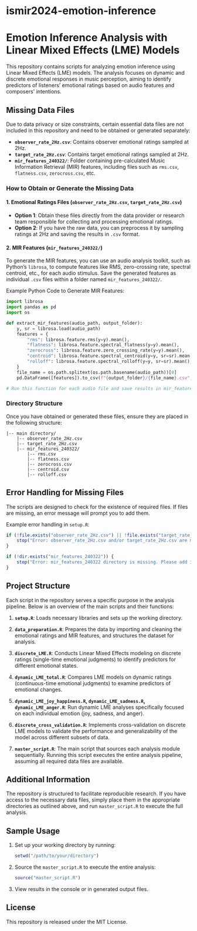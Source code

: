 # ismir2024-emotion-inference

# Emotion Inference Analysis with Linear Mixed Effects (LME) Models

This repository contains scripts for analyzing emotion inference using Linear Mixed Effects (LME) models. The analysis focuses on dynamic and discrete emotional responses in music perception, aiming to identify predictors of listeners’ emotional ratings based on audio features and composers' intentions.

## Missing Data Files

Due to data privacy or size constraints, certain essential data files are not included in this repository and need to be obtained or generated separately:

- **`observer_rate_2Hz.csv`**: Contains observer emotional ratings sampled at 2Hz.
- **`target_rate_2Hz.csv`**: Contains target emotional ratings sampled at 2Hz.
- **`mir_features_240322/`**: Folder containing pre-calculated Music Information Retrieval (MIR) features, including files such as `rms.csv`, `flatness.csv`, `zerocross.csv`, etc.

### How to Obtain or Generate the Missing Data

#### 1. Emotional Ratings Files (`observer_rate_2Hz.csv`, `target_rate_2Hz.csv`)

- **Option 1**: Obtain these files directly from the data provider or research team responsible for collecting and processing emotional ratings.
- **Option 2**: If you have the raw data, you can preprocess it by sampling ratings at 2Hz and saving the results in `.csv` format.

#### 2. MIR Features (`mir_features_240322/`)

To generate the MIR features, you can use an audio analysis toolkit, such as Python’s `librosa`, to compute features like RMS, zero-crossing rate, spectral centroid, etc., for each audio stimulus. Save the generated features as individual `.csv` files within a folder named `mir_features_240322/`.

Example Python Code to Generate MIR Features:

```python
import librosa
import pandas as pd
import os

def extract_mir_features(audio_path, output_folder):
    y, sr = librosa.load(audio_path)
    features = {
        "rms": librosa.feature.rms(y=y).mean(),
        "flatness": librosa.feature.spectral_flatness(y=y).mean(),
        "zerocross": librosa.feature.zero_crossing_rate(y=y).mean(),
        "centroid": librosa.feature.spectral_centroid(y=y, sr=sr).mean(),
        "rolloff": librosa.feature.spectral_rolloff(y=y, sr=sr).mean(),
    }
    file_name = os.path.splitext(os.path.basename(audio_path))[0]
    pd.DataFrame([features]).to_csv(f"{output_folder}/{file_name}.csv", index=False)

# Run this function for each audio file and save results in mir_features_240322/
```

### Directory Structure

Once you have obtained or generated these files, ensure they are placed in the following structure:

```
|-- main directory/
    |-- observer_rate_2Hz.csv
    |-- target_rate_2Hz.csv
    |-- mir_features_240322/
        |-- rms.csv
        |-- flatness.csv
        |-- zerocross.csv
        |-- centroid.csv
        |-- rolloff.csv
```

## Error Handling for Missing Files

The scripts are designed to check for the existence of required files. If files are missing, an error message will prompt you to add them.

Example error handling in `setup.R`:

```r
if (!file.exists("observer_rate_2Hz.csv") || !file.exists("target_rate_2Hz.csv")) {
    stop("Error: observer_rate_2Hz.csv and/or target_rate_2Hz.csv are missing. Please add them to the main directory.")
}

if (!dir.exists("mir_features_240322")) {
    stop("Error: mir_features_240322 directory is missing. Please add it with necessary feature files.")
}
```

## Project Structure

Each script in the repository serves a specific purpose in the analysis pipeline. Below is an overview of the main scripts and their functions:

1. **`setup.R`**: Loads necessary libraries and sets up the working directory.

2. **`data_preparation.R`**: Prepares the data by importing and cleaning the emotional ratings and MIR features, and structures the dataset for analysis.

3. **`discrete_LME.R`**: Conducts Linear Mixed Effects modeling on discrete ratings (single-time emotional judgments) to identify predictors for different emotional states.

4. **`dynamic_LME_total.R`**: Compares LME models on dynamic ratings (continuous-time emotional judgments) to examine predictors of emotional changes.

5. **`dynamic_LME_joy_happiness.R`, `dynamic_LME_sadness.R`, `dynamic_LME_anger.R`**: Run dynamic LME analyses specifically focused on each individual emotion (joy, sadness, and anger).

6. **`discrete_cross_validation.R`**: Implements cross-validation on discrete LME models to validate the performance and generalizability of the model across different subsets of data.

7. **`master_script.R`**: The main script that sources each analysis module sequentially. Running this script executes the entire analysis pipeline, assuming all required data files are available.

## Additional Information

The repository is structured to facilitate reproducible research. If you have access to the necessary data files, simply place them in the appropriate directories as outlined above, and run `master_script.R` to execute the full analysis.

## Sample Usage

1. Set up your working directory by running:

    ```r
    setwd("/path/to/your/directory")
    ```

2. Source the `master_script.R` to execute the entire analysis:

    ```r
    source("master_script.R")
    ```

3. View results in the console or in generated output files.

## License

This repository is released under the MIT License.
